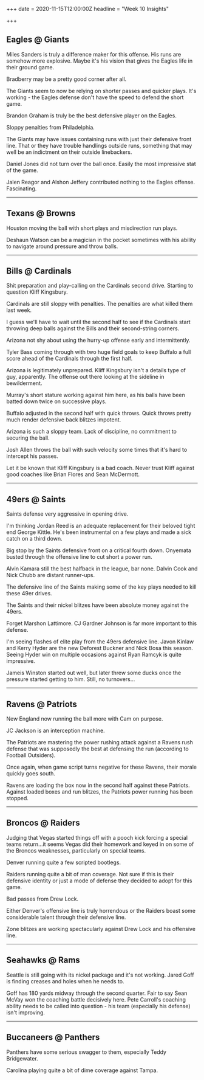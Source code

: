+++
date = 2020-11-15T12:00:00Z
headline = "Week 10 Insights"

+++
## Eagles @ Giants

Miles Sanders is truly a difference maker for this offense. His runs are somehow more explosive. Maybe it's his vision that gives the Eagles life in their ground game.

Bradberry may be a pretty good corner after all.

The Giants seem to now be relying on shorter passes and quicker plays. It's working - the Eagles defense don't have the speed to defend the short game.

Brandon Graham is truly be the best defensive player on the Eagles.

Sloppy penalties from Philadelphia.

The Giants may have issues containing runs with just their defensive front line. That or they have trouble handlings outside runs, something that may well be an indictment on their outside linebackers.

Daniel Jones did not turn over the ball once. Easily the most impressive stat of the game.

Jalen Reagor and Alshon Jeffery contributed nothing to the Eagles offense. Fascinating.

***

## Texans @ Browns

Houston moving the ball with short plays and misdirection run plays.

Deshaun Watson can be a magician in the pocket sometimes with his ability to navigate around pressure and throw balls.

***

## Bills @ Cardinals

Shit preparation and play-calling on the Cardinals second drive. Starting to question Kliff Kingsbury.

Cardinals are still sloppy with penalties. The penalties are what killed them last week.

I guess we'll have to wait until the second half to see if the Cardinals start throwing deep balls against the Bills and their second-string corners.

Arizona not shy about using the hurry-up offense early and intermittently.

Tyler Bass coming through with two huge field goals to keep Buffalo a full score ahead of the Cardinals through the first half.

Arizona is legitimately unprepared. Kliff Kingsbury isn't a details type of guy, apparently. The offense out there looking at the sideline in bewilderment.

Murray's short stature working against him here, as his balls have been batted down twice on successive plays.

Buffalo adjusted in the second half with quick throws. Quick throws pretty much render defensive back blitzes impotent.

Arizona is such a sloppy team. Lack of discipline, no commitment to securing the ball.

Josh Allen throws the ball with such velocity some times that it's hard to intercept his passes.

Let it be known that Kliff Kingsbury is a bad coach. Never trust Kliff against good coaches like Brian Flores and Sean McDermott.

***

## 49ers @ Saints

Saints defense very aggressive in opening drive.

I'm thinking Jordan Reed is an adequate replacement for their beloved tight end George Kittle. He's been instrumental on a few plays and made a sick catch on a third down.

Big stop by the Saints defensive front on a critical fourth down. Onyemata busted through the offensive line to cut short a power run.

Alvin Kamara still the best halfback in the league, bar none. Dalvin Cook and Nick Chubb are distant runner-ups.

The defensive line of the Saints making some of the key plays needed to kill these 49er drives.

The Saints and their nickel blitzes have been absolute money against the 49ers.

Forget Marshon Lattimore. CJ Gardner Johnson is far more important to this defense.

I'm seeing flashes of elite play from the 49ers defensive line. Javon Kinlaw and Kerry Hyder are the new Deforest Buckner and Nick Bosa this season. Seeing Hyder win on multiple occasions against Ryan Ramcyk is quite impressive.

Jameis Winston started out well, but later threw some ducks once the pressure started getting to him. Still, no turnovers...

***

## Ravens @ Patriots

New England now running the ball more with Cam on purpose.

JC Jackson is an interception machine.

The Patriots are mastering the power rushing attack against a Ravens rush defense that was supposedly the best at defensing the run (according to Football Outsiders).

Once again, when game script turns negative for these Ravens, their morale quickly goes south.

Ravens are loading the box now in the second half against these Patriots. Against loaded boxes and run blitzes, the Patriots power running has been stopped.

***

## Broncos @ Raiders

Judging that Vegas started things off with a pooch kick forcing a special teams return...it seems Vegas did their homework and keyed in on some of the Broncos weaknesses, particularly on special teams.

Denver running quite a few scripted bootlegs.

Raiders running quite a bit of man coverage. Not sure if this is their defensive identity or just a mode of defense they decided to adopt for this game.

Bad passes from Drew Lock.

Either Denver's offensive line is truly horrendous or the Raiders boast some considerable talent through their defensive line.

Zone blitzes are working spectacularly against Drew Lock and his offensive line.

***

## Seahawks @ Rams

Seattle is still going with its nickel package and it's not working. Jared Goff is finding creases and holes when he needs to.

Goff has 180 yards midway through the second quarter. Fair to say Sean McVay won the coaching battle decisively here. Pete Carroll's coaching ability needs to be called into question - his team (especially his defense) isn't improving.

***

## Buccaneers @ Panthers

Panthers have some serious swagger to them, especially Teddy Bridgewater.

Carolina playing quite a bit of dime coverage against Tampa.